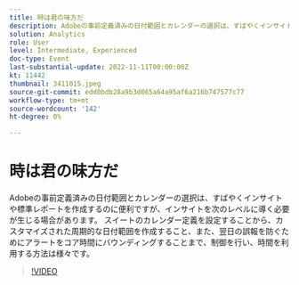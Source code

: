 ```yaml
---
title: 時は君の味方だ
description: Adobeの事前定義済みの日付範囲とカレンダーの選択は、すばやくインサイトや標準レポートを作成するのに便利ですが、インサイトを次のレベルに導く必要が生じる場合があります。 スイートのカレンダー定義を設定することから、カスタマイズされた周期的な日付範囲を作成すること、また、翌日の誤報を防ぐためにアラートをコア時間にバウンディングすることまで、制御を行い、時間を利用する方法は様々です。
solution: Analytics
role: User
level: Intermediate, Experienced
doc-type: Event
last-substantial-update: 2022-11-11T00:00:00Z
kt: 11442
thumbnail: 3411015.jpeg
source-git-commit: edd0bdb28a9b3d065a64a95af6a216b747577c77
workflow-type: tm+mt
source-wordcount: '142'
ht-degree: 0%

---
```


# 時は君の味方だ

Adobeの事前定義済みの日付範囲とカレンダーの選択は、すばやくインサイトや標準レポートを作成するのに便利ですが、インサイトを次のレベルに導く必要が生じる場合があります。 スイートのカレンダー定義を設定することから、カスタマイズされた周期的な日付範囲を作成すること、また、翌日の誤報を防ぐためにアラートをコア時間にバウンディングすることまで、制御を行い、時間を利用する方法は様々です。

>[!VIDEO](https://video.tv.adobe.com/v/3411015/?quality=12&learn=on)
